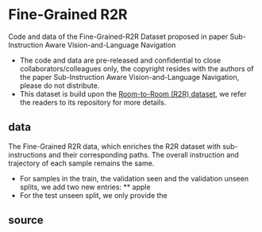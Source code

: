 # Fine-Grained R2R
Code and data of the Fine-Grained-R2R Dataset proposed in paper Sub-Instruction Aware Vision-and-Language Navigation

* The code and data are pre-released and confidential to close collaborators/colleagues only, the copyright resides with the authors of the paper Sub-Instruction Aware Vision-and-Language Navigation, please do not distribute.
* This dataset is build upon the [Room-to-Room (R2R) dataset](https://github.com/peteanderson80/Matterport3DSimulator/tree/master/tasks/R2R), we refer the readers to its repository for more details.

## data
The Fine-Grained R2R data, which enriches the R2R dataset with sub-instructions and their corresponding paths. The overall instruction and trajectory of each sample remains the same.
* For samples in the train, the validation seen and the validation unseen splits, we add two new entries:
** apple
* For the test unseen split, we only provide the 


## source
